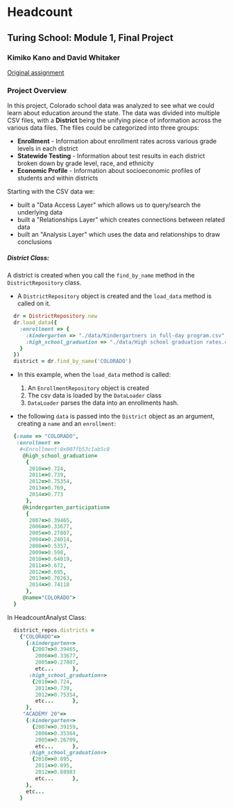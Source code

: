 # Headcount

## Turing School: Module 1, Final Project

### Kimiko Kano and David Whitaker

[Original assignment](https://github.com/turingschool/curriculum/blob/master/source/projects/headcount.markdown)

### Project Overview

In this project, Colorado school data was analyzed to see what we could learn about education around the state. The data was divided into multiple CSV files, with a __District__ being the unifying piece of information across the various data files. The files could be categorized into three groups: 

* __Enrollment__ - Information about enrollment rates across various
grade levels in each district
* __Statewide Testing__ - Information about test results in each district
broken down by grade level, race, and ethnicity
* __Economic Profile__ - Information about socioeconomic profiles of
students and within districts

Starting with the CSV data we:
* built a "Data Access Layer" which allows us to query/search the underlying data
* built a "Relationships Layer" which creates connections between related data
* built an "Analysis Layer" which uses the data and relationships to draw conclusions

##### District Class:
A district is created when you call the ```find_by_name``` method in the ```DistrictRepository``` class.

* A ```DistrictRepository``` object is created and the ```load_data``` method is called on it.
```ruby
  dr = DistrictRepository.new
  dr.load_data({
    :enrollment => {
      :kindergarten => "./data/Kindergartners in full-day program.csv",
      :high_school_graduation => "./data/High school graduation rates.csv"
    }
  })
  district = dr.find_by_name('COLORADO')
  ```
* In this example, when the ```load_data``` method is called:
  1. An ```EnrollmentRepository``` object is created
  2. The csv data is loaded by the ```DataLoader``` class
  3. ```DataLoader``` parses the data into an enrollments hash.

* the following ```data``` is passed into the ```District``` object as an argument, creating a ```name``` and an ```enrollment```:
```ruby
  {:name => "COLORADO",
   :enrollment =>
    #<Enrollment:0x007fb53c1ab5c8
     @high_school_graduation=
      {
       2010=>0.724,
       2011=>0.739,
       2012=>0.75354,
       2013=>0.769,
       2014=>0.773
      },
     @kindergarten_participation=
      {
       2007=>0.39465,
       2006=>0.33677,
       2005=>0.27807,
       2004=>0.24014,
       2008=>0.5357,
       2009=>0.598,
       2010=>0.64019,
       2011=>0.672,
       2012=>0.695,
       2013=>0.70263,
       2014=>0.74118
      },
     @name="COLORADO">
  }
```

In HeadcountAnalyst Class:
```ruby
  district_repos.districts =
    {"COLORADO"=>
      {:kindergarten=>
        {2007=>0.39465,
         2006=>0.33677,
         2005=>0.27807,
         etc...      },
       :high_school_graduation=>
        {2010=>0.724,
         2011=>0.739,
         2012=>0.75354,
         etc...      },
      },
     "ACADEMY 20"=>
      {:kindergarten=>
        {2007=>0.39159,
         2006=>0.35364,
         2005=>0.26709,
         etc...      },
       :high_school_graduation=>
        {2010=>0.895,
         2011=>0.895,
         2012=>0.88983
         etc...      },
      },
      etc...
    }
```
